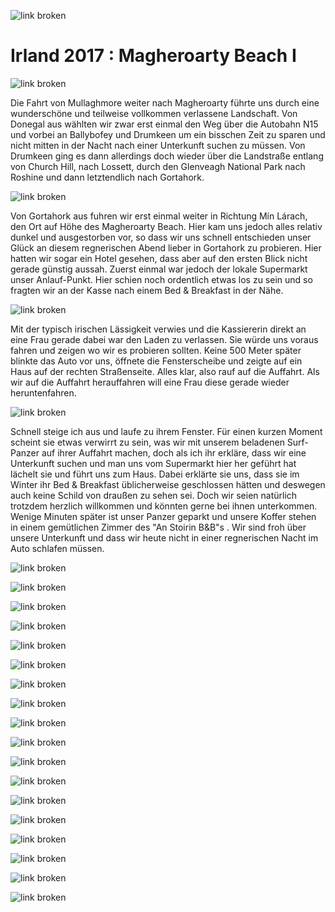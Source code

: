 ![link broken](../../../../../../mediaLibrary/posts/2017/ireland-irland/11-09-magheroarty-beach-donegal-I/windsurf-stormy-stories-surf-travel-blog-ireland-irland-11-09-magheroarty-beach-donegal-I-WM-35p-DSC09721.jpg)

# Irland 2017 : Magheroarty Beach I

![link broken](../../../../../../mediaLibrary/posts/2017/ireland-irland/11-09-magheroarty-beach-donegal-I/windsurf-stormy-stories-surf-travel-blog-ireland-irland-11-09-magheroarty-beach-donegal-I-WM-35p-DSC09728.jpg)

Die Fahrt von Mullaghmore weiter nach Magheroarty führte uns durch eine wunderschöne und teilweise vollkommen verlassene Landschaft. Von Donegal aus wählten wir zwar erst einmal den Weg über die Autobahn N15 und vorbei an Ballybofey und Drumkeen um ein bisschen Zeit zu sparen und nicht mitten in der Nacht nach einer Unterkunft suchen zu müssen. Von Drumkeen ging es dann allerdings doch wieder über die Landstraße entlang von Church Hill, nach Lossett, durch den Glenveagh National Park nach Roshine und dann letztendlich nach Gortahork.

![link broken](../../../../../../mediaLibrary/posts/2017/ireland-irland/11-09-magheroarty-beach-donegal-I/windsurf-stormy-stories-surf-travel-blog-ireland-irland-11-09-magheroarty-beach-donegal-I-WM-35p-DSC09744.jpg)

Von Gortahork aus fuhren wir erst einmal weiter in Richtung Mín Lárach, den Ort auf Höhe des Magheroarty Beach. Hier kam uns jedoch alles relativ dunkel und ausgestorben vor, so dass wir uns schnell entschieden unser Glück an diesem regnerischen Abend lieber in Gortahork zu probieren.
Hier hatten wir sogar ein Hotel gesehen, dass aber auf den ersten Blick nicht gerade günstig aussah. Zuerst einmal war jedoch der lokale Supermarkt unser Anlauf-Punkt. Hier schien noch ordentlich etwas los zu sein und so fragten wir an der Kasse nach einem Bed & Breakfast in der Nähe.

![link broken](../../../../../../mediaLibrary/posts/2017/ireland-irland/11-09-magheroarty-beach-donegal-I/windsurf-stormy-stories-surf-travel-blog-ireland-irland-11-09-magheroarty-beach-donegal-I-WM-35p-DSC09749.jpg)

Mit der typisch irischen Lässigkeit verwies und die Kassiererin direkt an eine Frau gerade dabei war den Laden zu verlassen. Sie würde uns voraus fahren und zeigen wo wir es probieren sollten.
Keine 500 Meter später blinkte das Auto vor uns, öffnete die Fensterscheibe und zeigte auf ein Haus auf der rechten Straßenseite.
Alles klar, also rauf auf die Auffahrt. Als wir auf die Auffahrt herauffahren will eine Frau diese gerade wieder heruntenfahren.

![link broken](../../../../../../mediaLibrary/posts/2017/ireland-irland/11-09-magheroarty-beach-donegal-I/windsurf-stormy-stories-surf-travel-blog-ireland-irland-11-09-magheroarty-beach-donegal-I-WM-35p-DSC09751.jpg)

Schnell steige ich aus und laufe zu ihrem Fenster. Für einen kurzen Moment scheint sie etwas verwirrt zu sein, was wir mit unserem beladenen Surf-Panzer auf ihrer Auffahrt machen, doch als ich ihr erkläre, dass wir eine Unterkunft suchen und man uns vom Supermarkt hier her geführt hat lächelt sie und führt uns zum Haus.
Dabei erklärte sie uns, dass sie im Winter ihr Bed & Breakfast üblicherweise geschlossen hätten und deswegen auch keine Schild von draußen zu sehen sei. Doch wir seien natürlich trotzdem herzlich willkommen und könnten gerne bei ihnen unterkommen.
Wenige Minuten später ist unser Panzer geparkt und unsere Koffer stehen in einem gemütlichen Zimmer des "An Stoirin B&B"s . Wir sind froh über unsere Unterkunft und dass wir heute nicht in einer regnerischen Nacht im Auto schlafen müssen.

![link broken](../../../../../../mediaLibrary/posts/2017/ireland-irland/11-09-magheroarty-beach-donegal-I/windsurf-stormy-stories-surf-travel-blog-ireland-irland-11-09-magheroarty-beach-donegal-I-WM-35p-DSC09756.jpg)



![link broken](../../../../../../mediaLibrary/posts/2017/ireland-irland/11-09-magheroarty-beach-donegal-I/windsurf-stormy-stories-surf-travel-blog-ireland-irland-11-09-magheroarty-beach-donegal-I-WM-35p-DSC09761.jpg)

![link broken](../../../../../../mediaLibrary/posts/2017/ireland-irland/11-09-magheroarty-beach-donegal-I/windsurf-stormy-stories-surf-travel-blog-ireland-irland-11-09-magheroarty-beach-donegal-I-WM-35p-DSC09766.jpg)

![link broken](../../../../../../mediaLibrary/posts/2017/ireland-irland/11-09-magheroarty-beach-donegal-I/windsurf-stormy-stories-surf-travel-blog-ireland-irland-11-09-magheroarty-beach-donegal-I-WM-35p-DSC09773.jpg)

![link broken](../../../../../../mediaLibrary/posts/2017/ireland-irland/11-09-magheroarty-beach-donegal-I/windsurf-stormy-stories-surf-travel-blog-ireland-irland-11-09-magheroarty-beach-donegal-I-WM-35p-DSC09780.jpg)

![link broken](../../../../../../mediaLibrary/posts/2017/ireland-irland/11-09-magheroarty-beach-donegal-I/windsurf-stormy-stories-surf-travel-blog-ireland-irland-11-09-magheroarty-beach-donegal-I-WM-35p-DSC09781.jpg)

![link broken](../../../../../../mediaLibrary/posts/2017/ireland-irland/11-09-magheroarty-beach-donegal-I/windsurf-stormy-stories-surf-travel-blog-ireland-irland-11-09-magheroarty-beach-donegal-I-WM-35p-DSC09782.jpg)

![link broken](../../../../../../mediaLibrary/posts/2017/ireland-irland/11-09-magheroarty-beach-donegal-I/windsurf-stormy-stories-surf-travel-blog-ireland-irland-11-09-magheroarty-beach-donegal-I-WM-35p-DSC09783.jpg)

![link broken](../../../../../../mediaLibrary/posts/2017/ireland-irland/11-09-magheroarty-beach-donegal-I/windsurf-stormy-stories-surf-travel-blog-ireland-irland-11-09-magheroarty-beach-donegal-I-WM-35p-DSC09813.jpg)

![link broken](../../../../../../mediaLibrary/posts/2017/ireland-irland/11-09-magheroarty-beach-donegal-I/windsurf-stormy-stories-surf-travel-blog-ireland-irland-11-09-magheroarty-beach-donegal-I-WM-35p-DSC09818.jpg)

![link broken](../../../../../../mediaLibrary/posts/2017/ireland-irland/11-09-magheroarty-beach-donegal-I/windsurf-stormy-stories-surf-travel-blog-ireland-irland-11-09-magheroarty-beach-donegal-I-WM-35p-DSC09823.jpg)

![link broken](../../../../../../mediaLibrary/posts/2017/ireland-irland/11-09-magheroarty-beach-donegal-I/windsurf-stormy-stories-surf-travel-blog-ireland-irland-11-09-magheroarty-beach-donegal-I-WM-35p-DSC09825.jpg)

![link broken](../../../../../../mediaLibrary/posts/2017/ireland-irland/11-09-magheroarty-beach-donegal-I/windsurf-stormy-stories-surf-travel-blog-ireland-irland-11-09-magheroarty-beach-donegal-I-WM-35p-DSC09828.jpg)

![link broken](../../../../../../mediaLibrary/posts/2017/ireland-irland/11-09-magheroarty-beach-donegal-I/windsurf-stormy-stories-surf-travel-blog-ireland-irland-11-09-magheroarty-beach-donegal-I-WM-35p-DSC09830.jpg)

![link broken](../../../../../../mediaLibrary/posts/2017/ireland-irland/11-09-magheroarty-beach-donegal-I/windsurf-stormy-stories-surf-travel-blog-ireland-irland-11-09-magheroarty-beach-donegal-I-WM-35p-DSC09831.jpg)

![link broken](../../../../../../mediaLibrary/posts/2017/ireland-irland/11-09-magheroarty-beach-donegal-I/windsurf-stormy-stories-surf-travel-blog-ireland-irland-11-09-magheroarty-beach-donegal-I-WM-35p-DSC09832.jpg)

![link broken](../../../../../../mediaLibrary/posts/2017/ireland-irland/11-09-magheroarty-beach-donegal-I/windsurf-stormy-stories-surf-travel-blog-ireland-irland-11-09-magheroarty-beach-donegal-I-WM-35p-DSC09870.jpg)

![link broken](../../../../../../mediaLibrary/posts/2017/ireland-irland/11-09-magheroarty-beach-donegal-I/windsurf-stormy-stories-surf-travel-blog-ireland-irland-11-09-magheroarty-beach-donegal-I-WM-35p-DSC09877.jpg)
